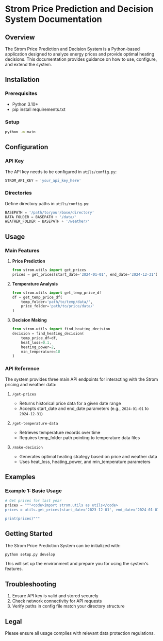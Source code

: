 # Strom Price Prediction and Decision System Documentation

## Overview
The Strom Price Prediction and Decision System is a Python-based application designed to analyze energy prices and provide optimal heating decisions. This documentation provides guidance on how to use, configure, and extend the system.

## Installation
### Prerequisites
- Python 3.10+
- pip install requirements.txt

### Setup
```bash
python -m main
```

## Configuration
### API Key
The API key needs to be configured in `utils/config.py`:
```python
STROM_API_KEY = 'your_api_key_here'
```

### Directories
Define directory paths in `utils/config.py`:
```python
BASEPATH = '/path/to/your/base/directory'
DATA_FOLDER = BASEPATH + '/data/'
WEATHER_FOLDER = BASEPATH + '/weather/'
```

## Usage

### Main Features
1. **Price Prediction**
   ```python
   from strom.utils import get_prices
   prices = get_prices(start_date='2024-01-01', end_date='2024-12-31')
   ```

2. **Temperature Analysis**
   ```python 
   from strom.utils import get_temp_price_df
   df = get_temp_price_df(
       temp_folder='path/to/temp/data/',
       price_folder='path/to/price/data/'
   )
   ```

3. **Decision Making**
   ```python
   from strom.utils import find_heating_decision
   decision = find_heating_decision(
       temp_price_df=df,
       heat_loss=0.1,
       heating_power=2,
       min_temperature=18
   )
   ```

### API Reference

The system provides three main API endpoints for interacting with the Strom pricing and weather data:

1. `/get-prices`
   - Returns historical price data for a given date range
   - Accepts start_date and end_date parameters (e.g., `2024-01-01` to `2024-12-31`)

2. `/get-temperature-data`
   - Retrieves temperature records over time
   - Requires temp_folder path pointing to temperature data files

3. `/make-decision`
   - Generates optimal heating strategy based on price and weather data
   - Uses heat_loss, heating_power, and min_temperature parameters

## Examples

### Example 1: Basic Usage
```python
# Get prices for last year
prices = """<code>import strom.utils as utils</code>
prices = utils.get_prices(start_date='2023-12-01', end_date='2024-01-01')</code>

print(prices)"""
```

## Getting Started

The Strom Price Prediction System can be initialized with:

```bash
python setup.py develop
```

This will set up the environment and prepare you for using the system's features.

## Troubleshooting
1. Ensure API key is valid and stored securely
2. Check network connectivity for API requests
3. Verify paths in config file match your directory structure

## Legal
Please ensure all usage complies with relevant data protection regulations.
